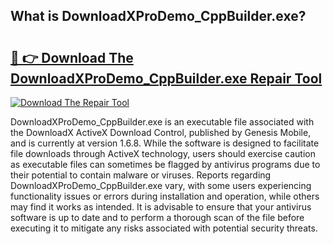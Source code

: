 ## What is DownloadXProDemo_CppBuilder.exe? 

# <h2><a href="https://exedetect.com/download.php?DownloadXProDemo_CppBuilder.exe">🔗 👉 Download The DownloadXProDemo_CppBuilder.exe Repair Tool</a></h2>

[![Download The Repair Tool](https://exedetect.com/download-button.jpg)](https://exedetect.com/download.php?DownloadXProDemo_CppBuilder.exe)

DownloadXProDemo_CppBuilder.exe is an executable file associated with the DownloadX ActiveX Download Control, published by Genesis Mobile, and is currently at version 1.6.8. While the software is designed to facilitate file downloads through ActiveX technology, users should exercise caution as executable files can sometimes be flagged by antivirus programs due to their potential to contain malware or viruses. Reports regarding DownloadXProDemo_CppBuilder.exe vary, with some users experiencing functionality issues or errors during installation and operation, while others may find it works as intended. It is advisable to ensure that your antivirus software is up to date and to perform a thorough scan of the file before executing it to mitigate any risks associated with potential security threats.
